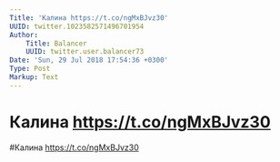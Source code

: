 ```yaml
---
Title: 'Калина https://t.co/ngMxBJvz30'
UUID: twitter.1023582571496701954
Author:
    Title: Balancer
    UUID: twitter.user.balancer73
Date: 'Sun, 29 Jul 2018 17:54:36 +0300'
Type: Post
Markup: Text
---
```


# Калина https://t.co/ngMxBJvz30

#Калина https://t.co/ngMxBJvz30